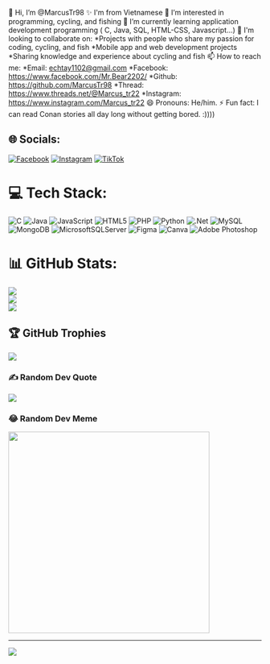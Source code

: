 👋 Hi, I’m @MarcusTr98
✨ I'm from Vietnamese
👀 I’m interested in programming, cycling, and fishing
🌱 I’m currently learning application development programming ( C, Java, SQL, HTML-CSS, Javascript...)
💞️ I'm looking to collaborate on: 
*Projects with people who share my passion for coding, cycling, and fish
*Mobile app and web development projects
*Sharing knowledge and experience about cycling and fish
📫 How to reach me: 
*Email: echtay1102@gmail.com
*Facebook: https://www.facebook.com/Mr.Bear2202/
*Github: https://github.com/MarcusTr98
*Thread: https://www.threads.net/@Marcus_tr22
*Instagram: https://www.instagram.com/Marcus_tr22
😄 Pronouns: He/him.
⚡ Fun fact: I can read Conan stories all day long without getting bored. :))))



## 🌐 Socials:
[![Facebook](https://img.shields.io/badge/Facebook-%231877F2.svg?logo=Facebook&logoColor=white)](https://facebook.com/Mr.Bear2202) [![Instagram](https://img.shields.io/badge/Instagram-%23E4405F.svg?logo=Instagram&logoColor=white)](https://instagram.com/marcus_tr22) [![TikTok](https://img.shields.io/badge/TikTok-%23000000.svg?logo=TikTok&logoColor=white)](https://tiktok.com/@marcustran1998) 

# 💻 Tech Stack:
![C](https://img.shields.io/badge/c-%2300599C.svg?style=flat&logo=c&logoColor=white) ![Java](https://img.shields.io/badge/java-%23ED8B00.svg?style=flat&logo=openjdk&logoColor=white) ![JavaScript](https://img.shields.io/badge/javascript-%23323330.svg?style=flat&logo=javascript&logoColor=%23F7DF1E) ![HTML5](https://img.shields.io/badge/html5-%23E34F26.svg?style=flat&logo=html5&logoColor=white) ![PHP](https://img.shields.io/badge/php-%23777BB4.svg?style=flat&logo=php&logoColor=white) ![Python](https://img.shields.io/badge/python-3670A0?style=flat&logo=python&logoColor=ffdd54) ![.Net](https://img.shields.io/badge/.NET-5C2D91?style=flat&logo=.net&logoColor=white) ![MySQL](https://img.shields.io/badge/mysql-%2300000f.svg?style=flat&logo=mysql&logoColor=white) ![MongoDB](https://img.shields.io/badge/MongoDB-%234ea94b.svg?style=flat&logo=mongodb&logoColor=white) ![MicrosoftSQLServer](https://img.shields.io/badge/Microsoft%20SQL%20Server-CC2927?style=flat&logo=microsoft%20sql%20server&logoColor=white) ![Figma](https://img.shields.io/badge/figma-%23F24E1E.svg?style=flat&logo=figma&logoColor=white) ![Canva](https://img.shields.io/badge/Canva-%2300C4CC.svg?style=flat&logo=Canva&logoColor=white) ![Adobe Photoshop](https://img.shields.io/badge/adobe%20photoshop-%2331A8FF.svg?style=flat&logo=adobe%20photoshop&logoColor=white)
# 📊 GitHub Stats:
![](https://github-readme-stats.vercel.app/api?username=MarcusTr98&theme=dark&hide_border=false&include_all_commits=false&count_private=false)<br/>
![](https://github-readme-streak-stats.herokuapp.com/?user=MarcusTr98&theme=dark&hide_border=false)<br/>
![](https://github-readme-stats.vercel.app/api/top-langs/?username=MarcusTr98&theme=dark&hide_border=false&include_all_commits=false&count_private=false&layout=compact)

## 🏆 GitHub Trophies
![](https://github-profile-trophy.vercel.app/?username=MarcusTr98&theme=gruvbox&no-frame=false&no-bg=false&margin-w=4)

### ✍️ Random Dev Quote
![](https://quotes-github-readme.vercel.app/api?type=horizontal&theme=radical)

### 😂 Random Dev Meme
<img src='https://randommeme-five.vercel.app/' style="height: 400px;"/>

---
[![](https://visitcount.itsvg.in/api?id=MarcusTr98&icon=2&color=1)](https://visitcount.itsvg.in)

<!-- Proudly created with GPRM ( https://gprm.itsvg.in ) -->
